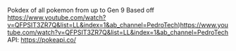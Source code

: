 Pokdex of all pokemon from up to Gen 9
Based off https://www.youtube.com/watch?v=QFPSIT3ZR7Q&list=LL&index=1&ab_channel=PedroTech)https://www.youtube.com/watch?v=QFPSIT3ZR7Q&list=LL&index=1&ab_channel=PedroTech 
API: https://pokeapi.co/